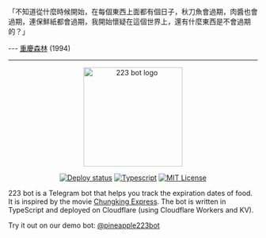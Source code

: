 「不知道從什麼時候開始，在每個東西上面都有個日子，秋刀魚會過期，肉醬也會過期，連保鮮紙都會過期，我開始懷疑在這個世界上，還有什麼東西是不會過期的？」

--- [重慶森林](https://www.netflix.com/watch/81580512) (1994)

---

<p align="center">
<img src="https://github.com/maxam2017/223-bot/assets/25841814/5bce2fc1-8e1d-45a9-9dd2-7626665cb475" alt="223 bot logo" width="200">
</p>

<p align="center">
  <a href="https://github.com/maxam2017/223-bot/actions/workflows/deploy.yml"><img src="https://github.com/maxam2017/223-bot/actions/workflows/deploy.yml/badge.svg" alt="Deploy status"></a>
  <a href=""><img src="https://img.shields.io/badge/language-typescript-blue?style" alt="Typescript"></a>
  <a href=""><img src="https://img.shields.io/github/license/maxam2017/223-bot" alt="MIT License"></a>
</p>

223 bot is a Telegram bot that helps you track the expiration dates of food. It is inspired by the movie [Chungking Express](https://zh.wikipedia.org/wiki/%E9%87%8D%E5%BA%86%E6%A3%AE%E6%9E%97). The bot is written in TypeScript and deployed on Cloudflare (using Cloudflare Workers and KV).

Try it out on our demo bot: [@pineapple223bot](https://t.me/pineapple223bot)
